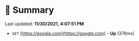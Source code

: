 # 📖 Summary
Last updated: **11/30/2021, 4:07:51 PM**

- `GET` [https://google.com](https://google.com) - **Up** (376ms)
